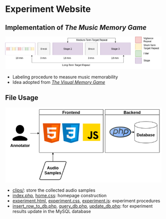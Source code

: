 # Experiment Website
## Implementation of *The Music Memory Game*
![The Music Memory Game!](exp_procedure.png "The Music Memoroy Game")
- Labeling procedure to measure music memorability
- Idea adopted from *[The Visual Memory Game](https://ieeexplore.ieee.org/stamp/stamp.jsp?tp=&arnumber=6629991&tag=1)*

## File Usage
![!](exp_web_flowchart.png )
- [clips/](clips): store the collected
 audio samples
- [index.php](index.php), [home.css](home.css): homepage construction
- [experiment.html](experiment.html), [experiment.css](experiment.css), [experiment.js](experiment.js): experiment procedures
- [insert_row_to_db.php](insert_row_to_db.php), [query_db.php](query_db.php), [update_db.php](update_db.php): for experiment results update in the MySQL database